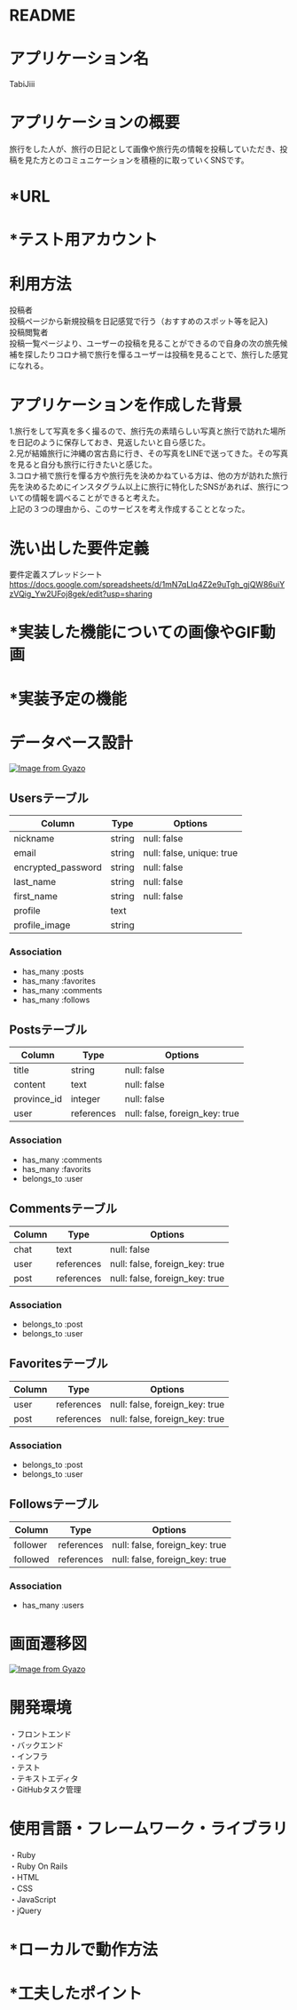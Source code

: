 # README
#  アプリケーション名
TabiJiii
#  アプリケーションの概要
旅行をした人が、旅行の日記として画像や旅行先の情報を投稿していただき、投稿を見た方とのコミュニケーションを積極的に取っていくSNSです。
#  *URL

#  *テスト用アカウント

#  利用方法
投稿者  
投稿ページから新規投稿を日記感覚で行う（おすすめのスポット等を記入)  
投稿閲覧者  
投稿一覧ページより、ユーザーの投稿を見ることができるので自身の次の旅先候補を探したりコロナ禍で旅行を憚るユーザーは投稿を見ることで、旅行した感覚になれる。
#  アプリケーションを作成した背景  
1.旅行をして写真を多く撮るので、旅行先の素晴らしい写真と旅行で訪れた場所を日記のように保存しておき、見返したいと自ら感じた。  
2.兄が結婚旅行に沖縄の宮古島に行き、その写真をLINEで送ってきた。その写真を見ると自分も旅行に行きたいと感じた。   
3.コロナ禍で旅行を憚る方や旅行先を決めかねている方は、他の方が訪れた旅行先を決めるためにインスタグラム以上に旅行に特化したSNSがあれば、旅行についての情報を調べることができると考えた。  
上記の３つの理由から、このサービスを考え作成することとなった。
#  洗い出した要件定義
要件定義スプレッドシート
https://docs.google.com/spreadsheets/d/1mN7qLIq4Z2e9uTgh_gjQW86uiYzVQig_Yw2UFoj8gek/edit?usp=sharing
#  *実装した機能についての画像やGIF動画

#  *実装予定の機能


#  データベース設計
[![Image from Gyazo](https://i.gyazo.com/7354980a86e59d6fbdbd080f0a7c661d.png)](https://gyazo.com/7354980a86e59d6fbdbd080f0a7c661d)

## Usersテーブル

| Column              | Type       | Options                        |
| ------------------- | ---------- | ------------------------------ |
| nickname            | string     | null: false                    |
| email               | string     | null: false, unique: true      |
| encrypted_password  | string     | null: false                    |
| last_name           | string     | null: false                    |
| first_name          | string     | null: false                    |
| profile             | text       |                                |
| profile_image       | string     |                                |

### Association
- has_many :posts
- has_many :favorites
- has_many :comments
- has_many :follows

## Postsテーブル

| Column       | Type       | Options                        |
| ------------ | ---------- | ------------------------------ |
| title        | string     | null: false                    |
| content      | text       | null: false                    |
| province_id  | integer    | null: false                    |
| user         | references | null: false, foreign_key: true |

### Association
- has_many :comments
- has_many :favorits
- belongs_to :user

## Commentsテーブル

| Column     | Type       | Options                        |
| ---------- | ---------- | ------------------------------ |
| chat       | text       | null: false                    |
| user       | references | null: false, foreign_key: true |
| post       | references | null: false, foreign_key: true |

### Association
- belongs_to :post
- belongs_to :user

## Favoritesテーブル

| Column      | Type       | Options                        |
| ----------- | ---------- | ------------------------------ |
| user        | references | null: false, foreign_key: true |
| post        | references | null: false, foreign_key: true |

### Association
- belongs_to :post
- belongs_to :user


## Followsテーブル

| Column      | Type       | Options                        |
| ----------- | ---------- | ------------------------------ |
| follower    | references | null: false, foreign_key: true |
| followed    | references | null: false, foreign_key: true |

### Association
- has_many :users


#  画面遷移図
[![Image from Gyazo](https://i.gyazo.com/1e7d8e3e973795a4c80abbd862fef81f.png)](https://gyazo.com/1e7d8e3e973795a4c80abbd862fef81f)
#  開発環境
・フロントエンド  
・バックエンド  
・インフラ  
・テスト  
・テキストエディタ  
・GitHubタスク管理  
#  使用言語・フレームワーク・ライブラリ
・Ruby  
・Ruby On Rails  
・HTML  
・CSS  
・JavaScript  
・jQuery
#  *ローカルで動作方法

#  *工夫したポイント
